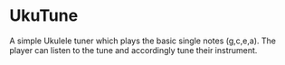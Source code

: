 # UkuTune
A simple Ukulele tuner which plays the basic single notes (g,c,e,a). The player can listen to the tune and accordingly tune their instrument.
